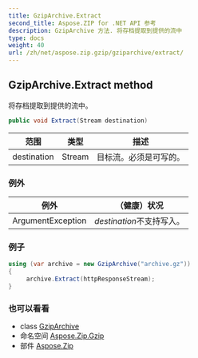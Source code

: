 ```yaml
---
title: GzipArchive.Extract
second_title: Aspose.ZIP for .NET API 参考
description: GzipArchive 方法. 将存档提取到提供的流中
type: docs
weight: 40
url: /zh/net/aspose.zip.gzip/gziparchive/extract/
---
```

## GzipArchive.Extract method

将存档提取到提供的流中。

```csharp
public void Extract(Stream destination)
```

| 范围 | 类型 | 描述 |
| --- | --- | --- |
| destination | Stream | 目标流。必须是可写的。 |

### 例外

| 例外 | （健康）状况 |
| --- | --- |
| ArgumentException | *destination*不支持写入。 |

### 例子

```csharp
using (var archive = new GzipArchive("archive.gz"))
{
     archive.Extract(httpResponseStream);
}
```

### 也可以看看

* class [GzipArchive](../)
* 命名空间 [Aspose.Zip.Gzip](../../gziparchive/)
* 部件 [Aspose.Zip](../../../)


